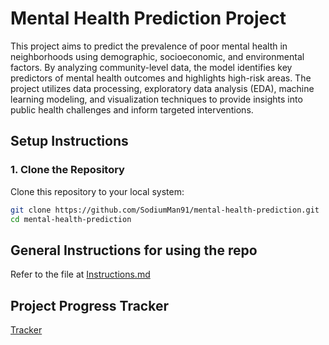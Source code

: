 # Mental Health Prediction Project

This project aims to predict the prevalence of poor mental health in neighborhoods using demographic, socioeconomic, and environmental factors. By analyzing community-level data, the model identifies key predictors of mental health outcomes and highlights high-risk areas. The project utilizes data processing, exploratory data analysis (EDA), machine learning modeling, and visualization techniques to provide insights into public health challenges and inform targeted interventions.

## Setup Instructions

### 1. Clone the Repository

Clone this repository to your local system:
```bash
git clone https://github.com/SodiumMan91/mental-health-prediction.git
cd mental-health-prediction
```
## General Instructions for using the repo
Refer to the file at [Instructions.md](Instructions.md)

## Project Progress Tracker
[Tracker](https://docs.google.com/spreadsheets/d/1FZ1oM-4ymkBQOfv1vaP2uwltbuE7mayd/edit?gid=1324566335#gid=1324566335)
